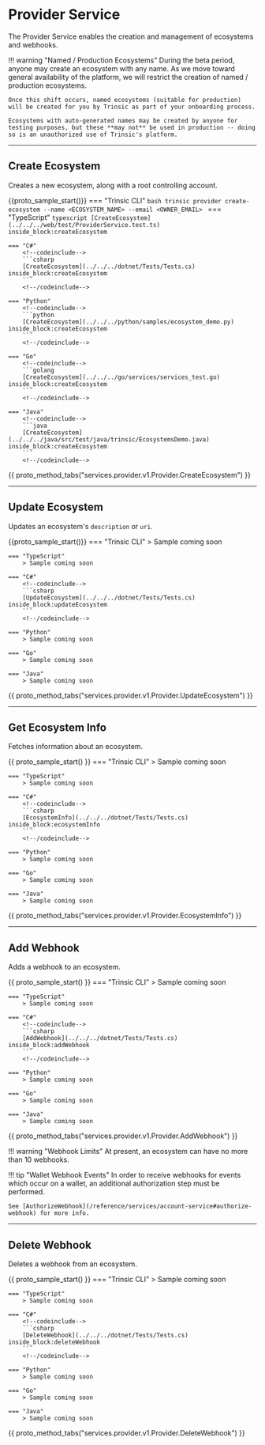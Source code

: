 # Provider Service

The Provider Service enables the creation and management of ecosystems and webhooks.

!!! warning "Named / Production Ecosystems"
    During the beta period, anyone may create an ecosystem with any name. As we move toward general availability of the platform, we will restrict the creation of named / production ecosystems.

    Once this shift occurs, named ecosystems (suitable for production) will be created for you by Trinsic as part of your onboarding process.

    Ecosystems with auto-generated names may be created by anyone for testing purposes, but these **may not** be used in production -- doing so is an unauthorized use of Trinsic's platform.


---

## Create Ecosystem

Creates a new ecosystem, along with a root controlling account.

{{proto_sample_start()}}
    === "Trinsic CLI"
        ```bash
        trinsic provider create-ecosystem --name <ECOSYSTEM_NAME> --email <OWNER_EMAIL>
        ```
    === "TypeScript"
        <!--codeinclude-->
        ```typescript
        [CreateEcosystem](../../../web/test/ProviderService.test.ts) inside_block:createEcosystem
        ```
        <!--/codeinclude-->

    === "C#"
        <!--codeinclude-->
        ```csharp
        [CreateEcosystem](../../../dotnet/Tests/Tests.cs) inside_block:createEcosystem
        ```
        <!--/codeinclude-->

    === "Python"
        <!--codeinclude-->
        ```python
        [CreateEcosystem](../../../python/samples/ecosystem_demo.py) inside_block:createEcosystem
        ```
        <!--/codeinclude-->

    === "Go"
        <!--codeinclude-->
        ```golang
        [CreateEcosystem](../../../go/services/services_test.go) inside_block:createEcosystem
        ```
        <!--/codeinclude-->

    === "Java"
        <!--codeinclude-->
        ```java
        [CreateEcosystem](../../../java/src/test/java/trinsic/EcosystemsDemo.java) inside_block:createEcosystem
        ```
        <!--/codeinclude-->

{{ proto_method_tabs("services.provider.v1.Provider.CreateEcosystem") }}

---

## Update Ecosystem

Updates an ecosystem's `description` or `uri`.

{{proto_sample_start()}}
    === "Trinsic CLI"
        > Sample coming soon

    === "TypeScript"
        > Sample coming soon

    === "C#"
        <!--codeinclude-->
        ```csharp
        [UpdateEcosystem](../../../dotnet/Tests/Tests.cs) inside_block:updateEcosystem
        ```
        <!--/codeinclude-->

    === "Python"
        > Sample coming soon

    === "Go"
        > Sample coming soon

    === "Java"
        > Sample coming soon

{{ proto_method_tabs("services.provider.v1.Provider.UpdateEcosystem") }}

---

## Get Ecosystem Info

Fetches information about an ecosystem.

{{ proto_sample_start() }}
    === "Trinsic CLI"
        > Sample coming soon

    === "TypeScript"
        > Sample coming soon

    === "C#"
        <!--codeinclude-->
        ```csharp
        [EcosystemInfo](../../../dotnet/Tests/Tests.cs) inside_block:ecosystemInfo
        ```
        <!--/codeinclude-->

    === "Python"
        > Sample coming soon

    === "Go"
        > Sample coming soon

    === "Java"
        > Sample coming soon

{{ proto_method_tabs("services.provider.v1.Provider.EcosystemInfo") }}

---

## Add Webhook

Adds a webhook to an ecosystem.

{{ proto_sample_start() }}
    === "Trinsic CLI"
        > Sample coming soon

    === "TypeScript"
        > Sample coming soon

    === "C#"
        <!--codeinclude-->
        ```csharp
        [AddWebhook](../../../dotnet/Tests/Tests.cs) inside_block:addWebhook
        ```
        <!--/codeinclude-->

    === "Python"
        > Sample coming soon

    === "Go"
        > Sample coming soon

    === "Java"
        > Sample coming soon

{{ proto_method_tabs("services.provider.v1.Provider.AddWebhook") }}

!!! warning "Webhook Limits"
    At present, an ecosystem can have no more than 10 webhooks.

!!! tip "Wallet Webhook Events"
    In order to receive webhooks for events which occur on a wallet, an additional authorization step must be performed.

    See [AuthorizeWebhook](/reference/services/account-service#authorize-webhook) for more info.

---

## Delete Webhook

Deletes a webhook from an ecosystem.

{{ proto_sample_start() }}
    === "Trinsic CLI"
        > Sample coming soon

    === "TypeScript"
        > Sample coming soon

    === "C#"
        <!--codeinclude-->
        ```csharp
        [DeleteWebhook](../../../dotnet/Tests/Tests.cs) inside_block:deleteWebhook
        ```
        <!--/codeinclude-->

    === "Python"
        > Sample coming soon

    === "Go"
        > Sample coming soon

    === "Java"
        > Sample coming soon

{{ proto_method_tabs("services.provider.v1.Provider.DeleteWebhook") }}

<!-- 
// This call is not yet implemented
## List Ecosystems

Lists all available ecosystem for the current authentication context.

When using one of the SDKs, you must supply an [List Ecosystem Request](../proto/index.md#listecosystemrequest) object. This object follows the model below:

{{ proto_message('services.provider.v1.ListEcosystemRequest') }}

The response model is of type [List Ecosystem Response](../proto/index.md#listecosystemresponse):

{{ proto_message('services.provider.v1.ListEcosystemResponse') }} 
-->

<!--

Excluding invitation documentation pending re-thinking

To revert this, find the contents of this file before 6/9/2022 :~)

-->